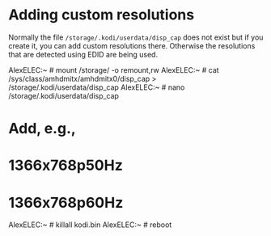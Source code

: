 # Adding custom resolutions

Normally the file `/storage/.kodi/userdata/disp_cap` does not exist but if you create it, you can add custom resolutions there. Otherwise the resolutions that are detected using EDID are being used.

AlexELEC:~ # mount /storage/ -o remount,rw
AlexELEC:~ # cat /sys/class/amhdmitx/amhdmitx0/disp_cap > /storage/.kodi/userdata/disp_cap
AlexELEC:~ # nano /storage/.kodi/userdata/disp_cap
# Add, e.g.,
# 1366x768p50Hz
# 1366x768p60Hz
AlexELEC:~ # killall kodi.bin
AlexELEC:~ # reboot
